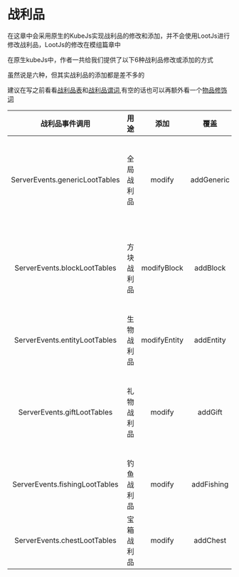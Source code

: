 # 战利品
在这章中会采用原生的KubeJs实现战利品的修改和添加，并不会使用LootJs进行修改战利品，LootJs的修改在模组篇章中

在原生kubeJs中，作者一共给我们提供了以下6种战利品修改或添加的方式

虽然说是六种，但其实战利品的添加都是差不多的

建议在写之前看看[战利品表](https://zh.minecraft.wiki/w/%E6%88%98%E5%88%A9%E5%93%81%E8%A1%A8?variant=zh-cn)和[战利品谓词](https://zh.minecraft.wiki/w/%E6%88%98%E5%88%A9%E5%93%81%E8%A1%A8?variant=zh-cn),有空的话也可以再额外看一个[物品修饰词](https://zh.minecraft.wiki/w/%E7%89%A9%E5%93%81%E4%BF%AE%E9%A5%B0%E5%99%A8)

|   战利品事件调用                |     用途   |   添加  |  覆盖 |  用法 |
| :----------------------------: | :-------: | :----------: | :--------: | :-----------------------------------: |
| ServerEvents.genericLootTables | 全局战利品 | modify       | addGeneric | [全局战利品--编写中](./quan-ju-zhan-li-pin.md)   |
| ServerEvents.blockLootTables   | 方块战利品 | modifyBlock  | addBlock   | [方块战利品--编写中](./fang-kuai-diao-luo.md)    |
| ServerEvents.entityLootTables  | 生物战利品 | modifyEntity | addEntity  | [生物战利品](./sheng-wu-diao-luo.md)     |
| ServerEvents.giftLootTables    | 礼物战利品 | modify       | addGift    | [礼物战利品--编写中](./li-wu-zhan-li-pin.md)     |
| ServerEvents.fishingLootTables | 钓鱼战利品 | modify       | addFishing | [钓鱼战利品](./diao-yu-zhan-li-pin.md)   |
| ServerEvents.chestLootTables   | 宝箱战利品 | modify       | addChest   | [宝箱战利品](./bao-xiang-zhan-li-pin.md) |

